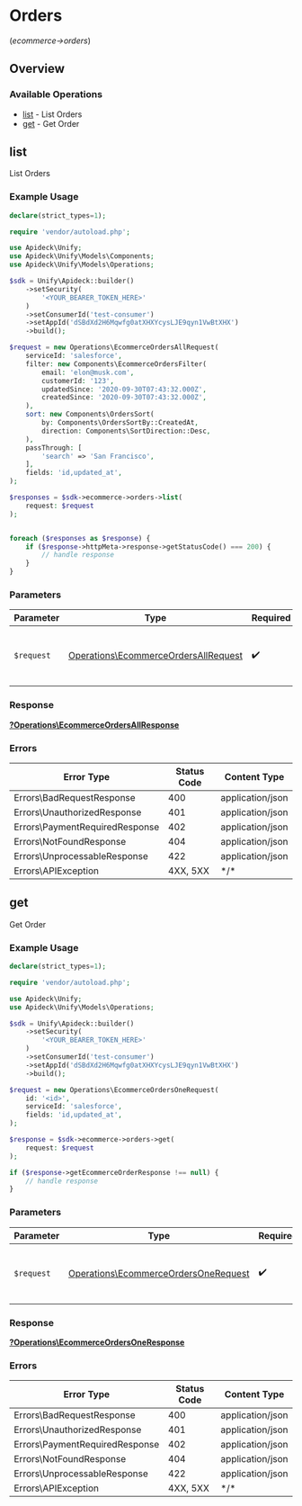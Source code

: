 # Orders
(*ecommerce->orders*)

## Overview

### Available Operations

* [list](#list) - List Orders
* [get](#get) - Get Order

## list

List Orders

### Example Usage

```php
declare(strict_types=1);

require 'vendor/autoload.php';

use Apideck\Unify;
use Apideck\Unify\Models\Components;
use Apideck\Unify\Models\Operations;

$sdk = Unify\Apideck::builder()
    ->setSecurity(
        '<YOUR_BEARER_TOKEN_HERE>'
    )
    ->setConsumerId('test-consumer')
    ->setAppId('dSBdXd2H6Mqwfg0atXHXYcysLJE9qyn1VwBtXHX')
    ->build();

$request = new Operations\EcommerceOrdersAllRequest(
    serviceId: 'salesforce',
    filter: new Components\EcommerceOrdersFilter(
        email: 'elon@musk.com',
        customerId: '123',
        updatedSince: '2020-09-30T07:43:32.000Z',
        createdSince: '2020-09-30T07:43:32.000Z',
    ),
    sort: new Components\OrdersSort(
        by: Components\OrdersSortBy::CreatedAt,
        direction: Components\SortDirection::Desc,
    ),
    passThrough: [
        'search' => 'San Francisco',
    ],
    fields: 'id,updated_at',
);

$responses = $sdk->ecommerce->orders->list(
    request: $request
);


foreach ($responses as $response) {
    if ($response->httpMeta->response->getStatusCode() === 200) {
        // handle response
    }
}
```

### Parameters

| Parameter                                                                                    | Type                                                                                         | Required                                                                                     | Description                                                                                  |
| -------------------------------------------------------------------------------------------- | -------------------------------------------------------------------------------------------- | -------------------------------------------------------------------------------------------- | -------------------------------------------------------------------------------------------- |
| `$request`                                                                                   | [Operations\EcommerceOrdersAllRequest](../../Models/Operations/EcommerceOrdersAllRequest.md) | :heavy_check_mark:                                                                           | The request object to use for the request.                                                   |

### Response

**[?Operations\EcommerceOrdersAllResponse](../../Models/Operations/EcommerceOrdersAllResponse.md)**

### Errors

| Error Type                     | Status Code                    | Content Type                   |
| ------------------------------ | ------------------------------ | ------------------------------ |
| Errors\BadRequestResponse      | 400                            | application/json               |
| Errors\UnauthorizedResponse    | 401                            | application/json               |
| Errors\PaymentRequiredResponse | 402                            | application/json               |
| Errors\NotFoundResponse        | 404                            | application/json               |
| Errors\UnprocessableResponse   | 422                            | application/json               |
| Errors\APIException            | 4XX, 5XX                       | \*/\*                          |

## get

Get Order

### Example Usage

```php
declare(strict_types=1);

require 'vendor/autoload.php';

use Apideck\Unify;
use Apideck\Unify\Models\Operations;

$sdk = Unify\Apideck::builder()
    ->setSecurity(
        '<YOUR_BEARER_TOKEN_HERE>'
    )
    ->setConsumerId('test-consumer')
    ->setAppId('dSBdXd2H6Mqwfg0atXHXYcysLJE9qyn1VwBtXHX')
    ->build();

$request = new Operations\EcommerceOrdersOneRequest(
    id: '<id>',
    serviceId: 'salesforce',
    fields: 'id,updated_at',
);

$response = $sdk->ecommerce->orders->get(
    request: $request
);

if ($response->getEcommerceOrderResponse !== null) {
    // handle response
}
```

### Parameters

| Parameter                                                                                    | Type                                                                                         | Required                                                                                     | Description                                                                                  |
| -------------------------------------------------------------------------------------------- | -------------------------------------------------------------------------------------------- | -------------------------------------------------------------------------------------------- | -------------------------------------------------------------------------------------------- |
| `$request`                                                                                   | [Operations\EcommerceOrdersOneRequest](../../Models/Operations/EcommerceOrdersOneRequest.md) | :heavy_check_mark:                                                                           | The request object to use for the request.                                                   |

### Response

**[?Operations\EcommerceOrdersOneResponse](../../Models/Operations/EcommerceOrdersOneResponse.md)**

### Errors

| Error Type                     | Status Code                    | Content Type                   |
| ------------------------------ | ------------------------------ | ------------------------------ |
| Errors\BadRequestResponse      | 400                            | application/json               |
| Errors\UnauthorizedResponse    | 401                            | application/json               |
| Errors\PaymentRequiredResponse | 402                            | application/json               |
| Errors\NotFoundResponse        | 404                            | application/json               |
| Errors\UnprocessableResponse   | 422                            | application/json               |
| Errors\APIException            | 4XX, 5XX                       | \*/\*                          |